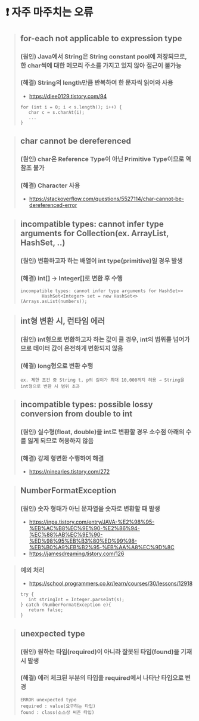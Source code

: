 # ❗ 자주 마주치는 오류

> ## for-each not applicable to expression type
> ### (원인) Java에서 String은 String constant pool에 저장되므로, 한 char씩에 대한 메모리 주소를 가지고 있지 않아 접근이 불가능
> ### (해결) String의 length만큼 반복하여 한 문자씩 읽어와 사용
> - https://dlee0129.tistory.com/94
> ```
> for (int i = 0; i < s.length(); i++) {
>    char c = s.charAt(i);
>    ...
> }

> ## char cannot be dereferenced
> ### (원인) char은 Reference Type이 아닌 Primitive Type이므로 역참조 불가
> ### (해결) Character 사용
> - https://stackoverflow.com/questions/5527114/char-cannot-be-dereferenced-error

> ##  incompatible types: cannot infer type arguments for Collection(ex. ArrayList, HashSet, ..)
> ### (원인) 변환하고자 하는 배열이 int type(primitive)일 경우 발생
> ### (해결) int[] -> Integer[]로 변환 후 수행
> ```
> incompatible types: cannot infer type arguments for HashSet<>
>         HashSet<Integer> set = new HashSet<>(Arrays.asList(numbers));
> ```

> ## int형 변환 시, 런타임 에러
> ### (원인) int형으로 변환하고자 하는 값이 클 경우, int의 범위를 넘어가므로 데이터 값이 온전하게 변환되지 않음
> ### (해결) long형으로 변환 수행
> ```
> ex. 제한 조건 중 String t, p의 길이가 최대 10,000까지 허용 → String을 int형으로 변환 시 범위 초과
> ```

> ## incompatible types: possible lossy conversion from double to int
> ### (원인) 실수형(float, double)을 int로 변환할 경우 소수점 아래의 수를 잃게 되므로 허용하지 않음
> ### (해결) 강제 형변환 수행하여 해결
> - https://ninearies.tistory.com/272

> ## NumberFormatException
> ### (원인) 숫자 형태가 아닌 문자열을 숫자로 변환할 때 발생
> - https://inpa.tistory.com/entry/JAVA-%E2%98%95-%EB%AC%B8%EC%9E%90-%E2%86%94-%EC%88%AB%EC%9E%90-%ED%98%95%EB%B3%80%ED%99%98-%EB%B0%A9%EB%B2%95-%EB%AA%A8%EC%9D%8C
> - https://jamesdreaming.tistory.com/126

> ### 예외 처리
> - https://school.programmers.co.kr/learn/courses/30/lessons/12918
> ```
> try {
>    int stringInt = Integer.parseInt(s);
> } catch (NumberFormatException e){
>    return false;
> } 
> ```

> ## unexpected type
> ### (원인) 원하는 타입(required)이 아니라 잘못된 타입(found)을 기재시 발생
> ### (해결) 에러 체크된 부분의 타입을 required에서 나타난 타입으로 변경
> ```
> ERROR unexpected type
> required : value(요구하는 타입)
> found : class(소스상 써준 타입)
> ```
